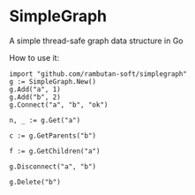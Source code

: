 # SimpleGraph
 A simple thread-safe graph data structure in Go


How to use it:
```
import "github.com/rambutan-soft/simplegraph"
g := SimpleGraph.New()
g.Add("a", 1)
g.Add("b", 2)
g.Connect("a", "b", "ok")

n, _ := g.Get("a")

c := g.GetParents("b")

f := g.GetChildren("a")

g.Disconnect("a", "b")

g.Delete("b")
```
